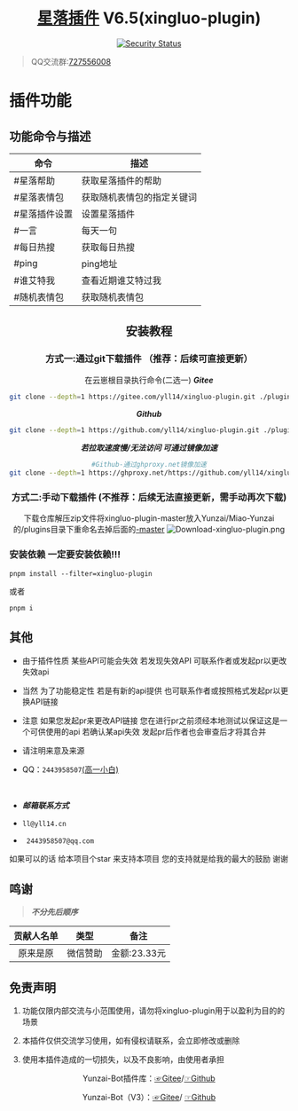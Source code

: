 <div align="center">

# [星落插件](https://blog.yll14.cn/docs/xingluo) V6.5(xingluo-plugin)
[![Security Status](https://www.murphysec.com/platform3/v31/badge/1918466541234647040.svg)](https://www.murphysec.com/console/report/1918466541050097664/1918466541234647040)
 </div>

> QQ交流群:[727556008](https://qm.qq.com/cgi-bin/qm/qr?k=LTxwztTEZyjbE-ccpf2xsIT58alGMJMh&jump_from=webapi&authKey=0i4oR6aRVz9us5y3ghnA5dQGWTYPt4H/p4rLa9wLizaL+KLBx+51gd8+bJcu/uml)

# 插件功能
## 功能命令与描述

| 命令  | 描述  |
| --------| ---- |
| #星落帮助     | 获取星落插件的帮助 |
| #星落表情包 | 获取随机表情包的指定关键词 |
| #星落插件设置 | 设置星落插件 |
| #一言         | 每天一句 |
| #每日热搜     | 获取每日热搜 |
| #ping         | ping地址 |
| #谁艾特我     | 查看近期谁艾特过我 |
| #随机表情包 | 获取随机表情包 |

 <div align="center">
 
 ## 安装教程  
### 方式一:通过git下载插件  （推荐：后续可直接更新）
在云崽根目录执行命令(二选一)
***Gitee***
```sh
git clone --depth=1 https://gitee.com/yll14/xingluo-plugin.git ./plugins/xingluo-plugin/
```
***Github***
```sh
git clone --depth=1 https://github.com/yll14/xingluo-plugin.git ./plugins/xingluo-plugin/
```
***若拉取速度慢/无法访问 可通过镜像加速***
```sh
#Github-通过ghproxy.net镜像加速
git clone --depth=1 https://ghproxy.net/https://github.com/yll14/xingluo-plugin.git ./plugins/xingluo-plugin/
```
### 方式二:手动下载插件 (不推荐：后续无法直接更新，需手动再次下载)
下载仓库解压zip文件将xingluo-plugin-master放入Yunzai/Miao-Yunzai的/plugins目录下重命名去掉后面的<u>-master</u>
<img src='https://gitee.com/yll14/plugin-framework/raw/master/resources/img/cf114401-ee20-455f-b980-c21bc4cb0df9.png'  alt='Download-xingluo-plugin.png'></img>
</div>

### 安装依赖 一定要安装依赖!!!

```
pnpm install --filter=xingluo-plugin
```
或者
```
pnpm i
```

## 其他

- 由于插件性质 某些API可能会失效 若发现失效API 可联系作者或发起pr以更改失效api

- 当然 为了功能稳定性 若是有新的api提供 也可联系作者或按照格式发起pr以更换API链接

- 注意 如果您发起pr来更改API链接 您在进行pr之前须经本地测试以保证这是一个可供使用的api 若确认某api失效 发起pr后作者也会审查后才将其合并
  <br/>
- 请注明来意及来源
  <br/>

- QQ：`2443958507`[(高一小白)](https://qm.qq.com/cgi-bin/qm/qr?k=Vzr6Z6yISyfTNKic29xQEattdPxHldPW)

<br/>

- **_邮箱联系方式_**

- `ll@yll14.cn`

- ` 2443958507@qq.com`

如果可以的话 给本项目个star 来支持本项目 您的支持就是给我的最大的鼓励 谢谢

## 鸣谢 
>  **_不分先后顺序_**

| 贡献人名单 | 类型 | 备注 |
| :----: | :----: | :----: |
| 原来是原 | 微信赞助 | 金额:23.33元 |



## 免责声明

1. 功能仅限内部交流与小范围使用，请勿将xingluo-plugin用于以盈利为目的的场景

2. 本插件仅供交流学习使用，如有侵权请联系，会立即修改或删除

3. 使用本插件造成的一切损失，以及不良影响，由使用者承担

<div align="center">

Yunzai-Bot插件库：[☞Gitee](https://gitee.com/yhArcadia/Yunzai-Bot-plugins-index)/[☞Github](https://github.com/yhArcadia/Yunzai-Bot-plugins-index)

Yunzai-Bot（V3）：[☞Gitee](https://gitee.com/Le-niao/Yunzai-Bot)/ [☞Github](https://github.com/Le-niao/Yunzai-Bot)

</div>
